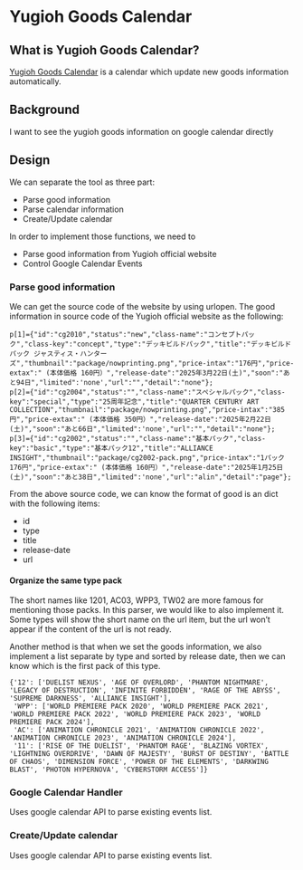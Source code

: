 # Yugioh Goods Calendar

## What is Yugioh Goods Calendar?
[Yugioh Goods Calendar](https://calendar.google.com/calendar/embed?src=a47600673f86110e900c56424e0c90c8e64578356255911796e624668948b058%40group.calendar.google.com&ctz=Asia%2FTokyo) is a calendar which update new goods information automatically.


## Background
I want to see the yugioh goods information on google calendar directly

## Design

We can separate the tool as three part:
* Parse good information
* Parse calendar information
* Create/Update calendar

In order to implement those functions, we need to
* Parse good information from Yugioh official website
* Control Google Calendar Events

### Parse good information
We can get the source code of the website by using urlopen.
The good information in source code of the Yugioh official website as the following:

    p[1]={"id":"cg2010","status":"new","class-name":"コンセプトパック","class-key":"concept","type":"デッキビルドパック","title":"デッキビルドパック ジャスティス・ハンターズ","thumbnail":"package/nowprinting.png","price-intax":"176円","price-extax":" (本体価格 160円）","release-date":"2025年3月22日(土)","soon":"あと94日","limited":'none',"url":"","detail":"none"};
    p[2]={"id":"cg2004","status":"","class-name":"スペシャルパック","class-key":"special","type":"25周年記念","title":"QUARTER CENTURY ART COLLECTION","thumbnail":"package/nowprinting.png","price-intax":"385円","price-extax":" (本体価格 350円）","release-date":"2025年2月22日(土)","soon":"あと66日","limited":'none',"url":"","detail":"none"};
    p[3]={"id":"cg2002","status":"","class-name":"基本パック","class-key":"basic","type":"基本パック12","title":"ALLIANCE INSIGHT","thumbnail":"package/cg2002-pack.png","price-intax":"1パック 176円","price-extax":" (本体価格 160円）","release-date":"2025年1月25日(土)","soon":"あと38日","limited":'none',"url":"alin","detail":"page"};

From the above source code, we can know the format of good is an dict with the following items:
* id
* type
* title
* release-date
* url

#### Organize the same type pack
The short names like 1201, AC03, WPP3, TW02 are more famous for mentioning those packs.
In this parser, we would like to also implement it.
Some types will show the short name on the url item, but the url won’t appear if the content of the url is not ready.

Another method is that when we set the goods information, we also implement a list separate by type and sorted by release date, then we can know which is the first pack of this type.

    {'12': ['DUELIST NEXUS', 'AGE OF OVERLORD', 'PHANTOM NIGHTMARE', 'LEGACY OF DESTRUCTION', 'INFINITE FORBIDDEN', 'RAGE OF THE ABYSS', 'SUPREME DARKNESS', 'ALLIANCE INSIGHT'], 
     'WPP': ['WORLD PREMIERE PACK 2020', 'WORLD PREMIERE PACK 2021', 'WORLD PREMIERE PACK 2022', 'WORLD PREMIERE PACK 2023', 'WORLD PREMIERE PACK 2024'], 
     'AC': ['ANIMATION CHRONICLE 2021', 'ANIMATION CHRONICLE 2022', 'ANIMATION CHRONICLE 2023', 'ANIMATION CHRONICLE 2024'], 
     '11': ['RISE OF THE DUELIST', 'PHANTOM RAGE', 'BLAZING VORTEX', 'LIGHTNING OVERDRIVE', 'DAWN OF MAJESTY', 'BURST OF DESTINY', 'BATTLE OF CHAOS', 'DIMENSION FORCE', 'POWER OF THE ELEMENTS', 'DARKWING BLAST', 'PHOTON HYPERNOVA', 'CYBERSTORM ACCESS']}

### Google Calendar Handler
Uses google calendar API to parse existing events list.

### Create/Update calendar
Uses google calendar API to parse existing events list.
